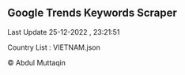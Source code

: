 

## Google Trends Keywords Scraper 
 
Last Update 25-12-2022 , 23:21:51

Country List :
VIETNAM.json



© Abdul Muttaqin 
